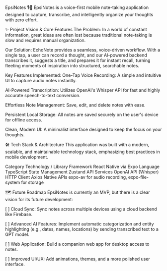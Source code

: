 EpsiNotes 🎙️📝
EpsiNotes is a voice-first mobile note-taking application designed to capture, transcribe, and intelligently organize your thoughts with zero effort.

✨ Project Vision & Core Features
The Problem: In a world of constant information, great ideas are often lost because traditional note-taking is slow and requires manual organization.

Our Solution: EchoNote provides a seamless, voice-driven workflow. With a single tap, a user can record a thought, and our AI-powered backend transcribes it, suggests a title, and prepares it for instant recall, turning fleeting moments of inspiration into structured, searchable notes.

Key Features Implemented:
One-Tap Voice Recording: A simple and intuitive UI to capture audio notes instantly.

AI-Powered Transcription: Utilizes OpenAI's Whisper API for fast and highly accurate speech-to-text conversion.

Effortless Note Management: Save, edit, and delete notes with ease.

Persistent Local Storage: All notes are saved securely on the user's device for offline access.

Clean, Modern UI: A minimalist interface designed to keep the focus on your thoughts.

🛠️ Tech Stack & Architecture
This application was built with a modern, scalable, and maintainable technology stack, emphasizing best practices in mobile development.

Category	Technology / Library
Framework	React Native via Expo
Language	TypeScript
State Management	Zustand
API Services	OpenAI API (Whisper)
HTTP Client	Axios
Native APIs	expo-av for audio recording, expo-file-system for storage

🗺️ Future Roadmap
EpsiNotes is currently an MVP, but there is a clear vision for its future development:

[ ] Cloud Sync: Sync notes across multiple devices using a cloud backend like Firebase.

[ ] Advanced AI Features: Implement automatic categorization and entity highlighting (e.g., dates, names, locations) by sending transcribed text to a GPT model.

[ ] Web Application: Build a companion web app for desktop access to notes.

[ ] Improved UI/UX: Add animations, themes, and a more polished user interface.